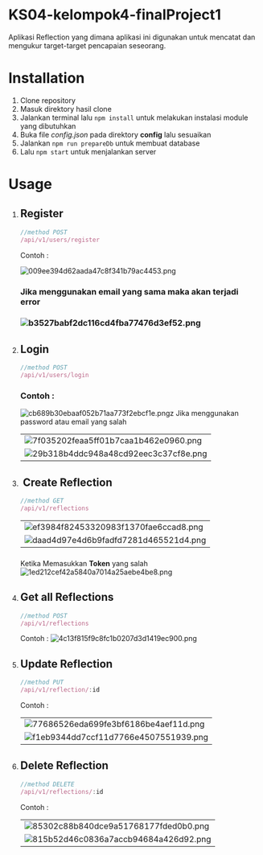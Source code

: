 # KS04-kelompok4-finalProject1

Aplikasi Reflection yang dimana aplikasi ini digunakan untuk mencatat dan mengukur target-target pencapaian seseorang.

# Installation

1.  Clone repository
2.  Masuk direktory hasil clone
3.  Jalankan terminal lalu `npm install` untuk melakukan instalasi module yang dibutuhkan
4.  Buka file *config.json* pada direktory **config** lalu sesuaikan
5.  Jalankan `npm run prepareDb` untuk membuat database
6.  Lalu `npm start` untuk menjalankan server

# Usage

1.  ## Register
    
    ```javascript
    //method POST 
    /api/v1/users/register
    ```
    
    Contoh :
    
    ![009ee394d62aada47c8f341b79ac4453.png](../master/_resources/009ee394d62aada47c8f341b79ac4453.png)
    
    ### Jika menggunakan email yang sama maka akan terjadi error 
    
    ### ![b3527babf2dc116cd4fba77476d3ef52.png](../master/_resources/b3527babf2dc116cd4fba77476d3ef52.png)
    
2.  ## Login
    
    ```js
    //method POST 
    /api/v1/users/login
    ```
    
    ### Contoh :
    ![cb689b30ebaaf052b71aa773f2ebcf1e.png](../master/_resources/cb689b30ebaaf052b71aa773f2ebcf1e.png)z
    Jika menggunakan password atau email yang salah 
    
    |     |
    | --- |
    | ![7f035202feaa5ff01b7caa1b462e0960.png](../master/_resources/7f035202feaa5ff01b7caa1b462e0960.png) |
    | ![29b318b4ddc948a48cd92eec3c37cf8e.png](../master/_resources/29b318b4ddc948a48cd92eec3c37cf8e.png) |
    
3.  ##  Create Reflection
    
    ```js
    //method GET 
    /api/v1/reflections
    ```
    
    |     |
    | --- |
    | ![ef3984f82453320983f1370fae6ccad8.png](../master/_resources/ef3984f82453320983f1370fae6ccad8.png) |
    | ![daad4d97e4d6b9fadfd7281d465521d4.png](../master/_resources/daad4d97e4d6b9fadfd7281d465521d4.png) |
    
    ### 
    Ketika Memasukkan **Token** yang salah 
    ![1ed212cef42a5840a7014a25aebe4be8.png](../master/_resources/1ed212cef42a5840a7014a25aebe4be8.png)
    
4.  ## Get all Reflections
    
    ```js
    //method POST 
    /api/v1/reflections
    ```
    
    Contoh :
    ![4c13f815f9c8fc1b0207d3d1419ec900.png](../master/_resources/4c13f815f9c8fc1b0207d3d1419ec900.png)
    
5.  ## Update Reflection
    
    ```js
    //method PUT 
    /api/v1/reflection/:id
    ```
    
    Contoh : 
    
    |     |
    | --- |
    | ![77686526eda699fe3bf6186be4aef11d.png](../master/_resources/77686526eda699fe3bf6186be4aef11d.png) |
    | ![f1eb9344dd7ccf11d7766e4507551939.png](../master/_resources/f1eb9344dd7ccf11d7766e4507551939.png) |
    
6.  ## Delete Reflection
    
    ```js
    //method DELETE 
    /api/v1/reflections/:id
    ```
    
    Contoh :
    
    |     |
    | --- |
    | ![85302c88b840dce9a51768177fded0b0.png](../master/_resources/85302c88b840dce9a51768177fded0b0.png) |
    | ![815b52d46c0836a7accb94684a426d92.png](../master/_resources/815b52d46c0836a7accb94684a426d92.png) |
